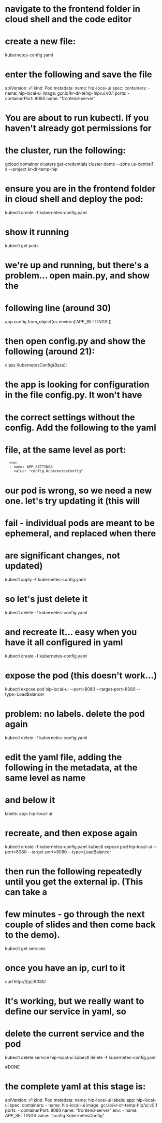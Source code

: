 # navigate to the frontend folder in cloud shell and the code editor

# create a new file:

kubernetes-config.yaml

# enter the following and save the file

apiVersion: v1
kind: Pod
metadata:
  name: hip-local-ui
spec:
    containers:
    - name: hip-local-ui
      image: gcr.io/kr-dr-temp-hip/ui:v0.1
      ports:
      - containerPort: 8080
        name: "frontend-server"


# You are about to run kubectl. If you haven't already got permissions for 
# the cluster, run the following:

gcloud container clusters get-credentials cluster-demo --zone us-central1-a --project kr-dr-temp-hip

# ensure you are in the frontend folder in cloud shell and deploy the pod:

kubectl create -f kubernetes-config.yaml

# show it running

kubectl get pods

# we're up and running, but there's a problem... open main.py, and show the 
# following line (around 30)

 app.config.from_object(os.environ['APP_SETTINGS'])

# then open config.py and show the following (around 21):

class KubernetesConfig(Base):

# the app is looking for configuration in the file config.py. It won't have 
# the correct settings without the config. Add the following to the yaml 
# file, at the same level as port:

      env:
      - name: APP_SETTINGS
        value: "config.KubernetesConfig"

# our pod is wrong, so we need a new one. let's try updating it (this will 
# fail - individual pods are meant to be ephemeral, and replaced when there 
# are significant changes, not updated)

kubectl apply -f kubernetes-config.yaml

# so let's just delete it

kubectl delete -f kubernetes-config.yaml

# and recreate it... easy when you have it all configured in yaml

kubectl create -f kubernetes-config.yaml

# expose the pod (this doesn't work...)

kubectl expose pod hip-local-ui --port=8080 --target-port=8080 --type=LoadBalancer

# problem: no labels. delete the pod again

kubectl delete -f kubernetes-config.yaml

# edit the yaml file, adding the following in the metadata, at the same level as name 
# and below it 

  labels:
    app: hip-local-ui

# recreate, and then expose again

kubectl create -f kubernetes-config.yaml
kubectl expose pod hip-local-ui --port=8080 --target-port=8080 --type=LoadBalancer

# then run the following repeatedly until you get the external ip. (This can take a 
# few minutes - go through the next couple of slides and then come back to the demo).

kubectl get services

# once you have an ip, curl to it

curl http://[ip]:8080/

# It's working, but we really want to define our service in yaml, so 
# delete the current service and the pod

kubectl delete service hip-local-ui
kubectl delete -f kubernetes-config.yaml

#DONE


# the complete yaml at this stage is:

apiVersion: v1
kind: Pod
metadata:
  name: hip-local-ui
  labels:
    app: hip-local-ui
spec:
    containers:
    - name: hip-local-ui
      image: gcr.io/kr-dr-temp-hip/ui:v0.1
      ports:
      - containerPort: 8080
        name: "frontend-server"
      env:
      - name: APP_SETTINGS
        value: "config.KubernetesConfig"
